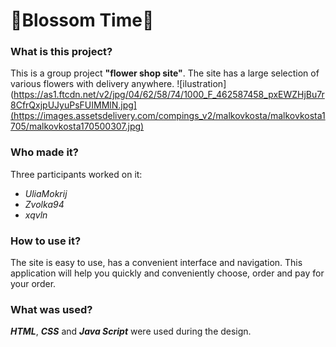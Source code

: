 # 🌸Blossom Time🌸
### What is this project?
This is a group project __"flower shop site"__. The site has a large selection of various flowers with delivery anywhere.
 ![ilustration](https://as1.ftcdn.net/v2/jpg/04/62/58/74/1000_F_462587458_pxEWZHjBu7r8CfrQxjpUJyuPsFUIMMlN.jpg](https://images.assetsdelivery.com/compings_v2/malkovkosta/malkovkosta1705/malkovkosta170500307.jpg)
### Who made it?
Three participants worked on it:
* *UliaMokrij*
* *Zvolka94*
* *xqvln*
### How to use it?
The site is easy to use, has a convenient interface and navigation. This application will help you quickly and conveniently choose, order and pay for your order.
### What was used?
*__HTML__*, *__CSS__* and *__Java Script__* were used during the design.
